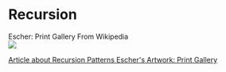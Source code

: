 # Recursion


Escher:  Print Gallery From Wikipedia  
![](https://upload.wikimedia.org/wikipedia/en/0/02/Print_Gallery_by_M._C._Escher.jpg)

[Article about Recursion Patterns Escher's Artwork: Print Gallery](http://www.ams.org/notices/200304/fea-escher.pdf) 

